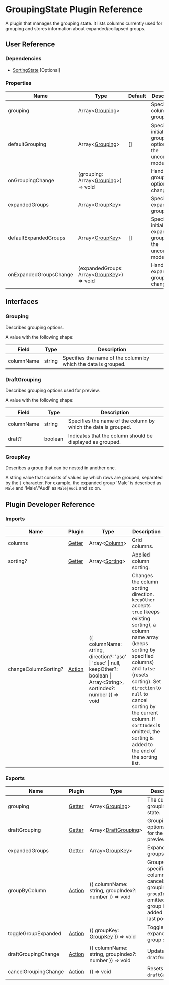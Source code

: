 # GroupingState Plugin Reference

A plugin that manages the grouping state. It lists columns currently used for grouping and stores information about expanded/collapsed groups.

## User Reference

### Dependencies

- [SortingState](sorting-state.md) [Optional]

### Properties

Name | Type | Default | Description
-----|------|---------|------------
grouping | Array&lt;[Grouping](#grouping)&gt; | | Specifies columns to group by.
defaultGrouping | Array&lt;[Grouping](#grouping)&gt; | [] | Specifies initial grouping options in the uncontrolled mode.
onGroupingChange | (grouping: Array&lt;[Grouping](#grouping)&gt;) => void | | Handles grouping option changes.
expandedGroups | Array&lt;[GroupKey](#group-key)&gt; | | Specifies expanded groups.
defaultExpandedGroups | Array&lt;[GroupKey](#group-key)&gt; | [] | Specifies initially expanded groups in the uncontrolled mode.
onExpandedGroupsChange | (expandedGroups: Array&lt;[GroupKey](#group-key)&gt;) => void | | Handles expanded group changes.

## Interfaces

### Grouping

Describes grouping options.

A value with the following shape:

Field | Type | Description
------|------|------------
columnName | string | Specifies the name of the column by which the data is grouped.

### <a name="draft-grouping"></a>DraftGrouping

Describes grouping options used for preview.

A value with the following shape:

Field | Type | Description
------|------|------------
columnName | string | Specifies the name of the column by which the data is grouped.
draft? | boolean | Indicates that the column should be displayed as grouped.

### <a name="group-key"></a>GroupKey

Describes a group that can be nested in another one.

A string value that consists of values by which rows are grouped, separated by the `|` character. For example, the expanded group 'Male' is described as `Male` and 'Male'/'Audi' as `Male|Audi` and so on.

## Plugin Developer Reference

### Imports

Name | Plugin | Type | Description
-----|--------|------|------------
columns | [Getter](/devextreme-reactive/react/core/docs/reference/getter) | Array&lt;[Column](grid.md#column)&gt; | Grid columns.
sorting? | [Getter](/devextreme-reactive/react/core/docs/reference/getter) | Array&lt;[Sorting](sorting-state.md#sorting)&gt; | Applied column sorting.
changeColumnSorting? | [Action](/devextreme-reactive/react/core/docs/reference/action) | ({ columnName: string, direction?: 'asc' &#124; 'desc' &#124; null, keepOther?: boolean &#124; Array&lt;String&gt;, sortIndex?: number }) => void | Changes the column sorting direction. `keepOther` accepts `true` (keeps existing sorting), a column name array (keeps sorting by specified columns) and `false` (resets sorting). Set `direction` to `null` to cancel sorting by the current column. If `sortIndex` is omitted, the sorting is added to the end of the sorting list.

### Exports

Name | Plugin | Type | Description
-----|--------|------|------------
grouping | [Getter](/devextreme-reactive/react/core/docs/reference/getter) | Array&lt;[Grouping](#grouping)&gt; | The current grouping state.
draftGrouping | [Getter](/devextreme-reactive/react/core/docs/reference/getter) | Array&lt;[DraftGrouping](#draft-grouping)&gt; | Grouping options used for the preview.
expandedGroups | [Getter](/devextreme-reactive/react/core/docs/reference/getter) | Array&lt;[GroupKey](#group-key)&gt; | Expanded groups.
groupByColumn | [Action](/devextreme-reactive/react/core/docs/reference/action) | ({ columnName: string, groupIndex?: number }) => void | Groups by a specified column or cancels grouping. If `groupIndex` is omitted, the group is added to the last position.
toggleGroupExpanded | [Action](/devextreme-reactive/react/core/docs/reference/action) | ({ groupKey: [GroupKey](#group-key) }) => void | Toggles the expanded group state.
draftGroupingChange | [Action](/devextreme-reactive/react/core/docs/reference/action) | ({ columnName: string, groupIndex?: number }) => void | Updates `dratfGrouping`.
cancelGroupingChange | [Action](/devextreme-reactive/react/core/docs/reference/action) | () => void | Resets `draftGrouping`.
